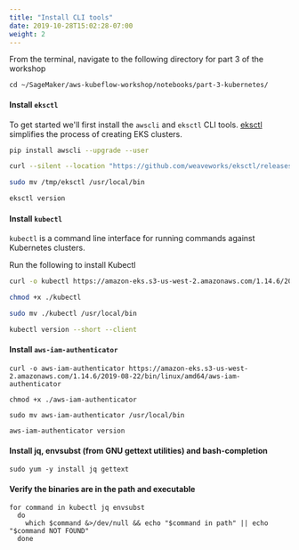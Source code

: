 ```yaml
---
title: "Install CLI tools"
date: 2019-10-28T15:02:28-07:00
weight: 2
---
```


From the terminal, navigate to the following directory for part 3 of the workshop
```
cd ~/SageMaker/aws-kubeflow-workshop/notebooks/part-3-kubernetes/

```


#### Install `eksctl`

To get started we'll first install the `awscli` and `eksctl` CLI tools. [eksctl](https://eksctl.io) simplifies the process of creating EKS clusters.

```bash
pip install awscli --upgrade --user

curl --silent --location "https://github.com/weaveworks/eksctl/releases/download/latest_release/eksctl_$(uname -s)_amd64.tar.gz" | tar xz -C /tmp

sudo mv /tmp/eksctl /usr/local/bin

eksctl version

```

#### Install `kubectl`
`kubectl` is a command line interface for running commands against Kubernetes clusters. 

Run the following to install Kubectl

```bash
curl -o kubectl https://amazon-eks.s3-us-west-2.amazonaws.com/1.14.6/2019-08-22/bin/linux/amd64/kubectl

chmod +x ./kubectl

sudo mv ./kubectl /usr/local/bin

kubectl version --short --client

```

#### Install `aws-iam-authenticator`

```
curl -o aws-iam-authenticator https://amazon-eks.s3-us-west-2.amazonaws.com/1.14.6/2019-08-22/bin/linux/amd64/aws-iam-authenticator

chmod +x ./aws-iam-authenticator

sudo mv aws-iam-authenticator /usr/local/bin

aws-iam-authenticator version

```

#### Install jq, envsubst (from GNU gettext utilities) and bash-completion
```
sudo yum -y install jq gettext

```

#### Verify the binaries are in the path and executable
```
for command in kubectl jq envsubst
  do
    which $command &>/dev/null && echo "$command in path" || echo "$command NOT FOUND"
  done

```
